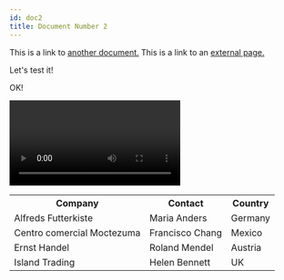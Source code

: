 ```yaml
---
id: doc2
title: Document Number 2
---
```


This is a link to [another document.](doc3.md) This is a link to an [external page.](http://www.example.com)

Let's test it!

OK!

![test](How-To-Quicktime-Screen-Record.m4v)


<table>
    <tr>
        <th>Company</th>
        <th>Contact</th>
        <th>Country</th>
    </tr>
    <tr>
        <td>Alfreds Futterkiste</td>
        <td>Maria Anders</td>
        <td>Germany</td>
    </tr>
    <tr>
        <td>Centro comercial Moctezuma</td>
        <td>Francisco Chang</td>
        <td>Mexico</td>
    </tr>
    <tr>
        <td>Ernst Handel</td>
        <td>Roland Mendel</td>
        <td>Austria</td>
    </tr>
    <tr>
        <td>Island Trading</td>
        <td>Helen Bennett</td>
        <td>UK</td>
    </tr>
</table>

